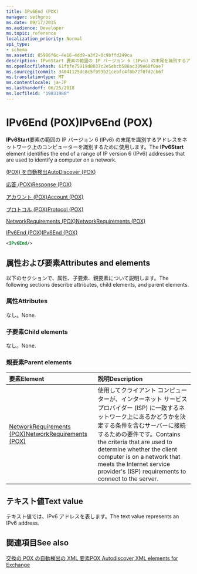 ```yaml
---
title: IPv6End (POX)
manager: sethgros
ms.date: 09/17/2015
ms.audience: Developer
ms.topic: reference
localization_priority: Normal
api_type:
- schema
ms.assetid: 85906f6c-4e16-4dd9-a3f2-0c9bffd249ca
description: IPv6Start 要素の範囲の IP バージョン 6 (IPv6) の末尾を識別するアドレスをネットワーク上のコンピューターを識別するために使用します。
ms.openlocfilehash: 61fbfe75919d8037c2e5ebcb588ac309e60f0ae7
ms.sourcegitcommit: 34041125dc8c5f993b21cebfc4f8b72f0fd2cb6f
ms.translationtype: MT
ms.contentlocale: ja-JP
ms.lasthandoff: 06/25/2018
ms.locfileid: "19831988"
---
```

# <a name="ipv6end-pox"></a><span data-ttu-id="2859c-103">IPv6End (POX)</span><span class="sxs-lookup"><span data-stu-id="2859c-103">IPv6End (POX)</span></span>

<span data-ttu-id="2859c-104">**IPv6Start**要素の範囲の IP バージョン 6 (IPv6) の末尾を識別するアドレスをネットワーク上のコンピューターを識別するために使用します。</span><span class="sxs-lookup"><span data-stu-id="2859c-104">The **IPv6Start** element identifies the end of a range of IP version 6 (IPv6) addresses that are used to identify a computer on a network.</span></span> 
  
[<span data-ttu-id="2859c-105">(POX) を自動検出</span><span class="sxs-lookup"><span data-stu-id="2859c-105">AutoDiscover (POX)</span></span>](autodiscover-pox.md)
  
[<span data-ttu-id="2859c-106">応答 (POX)</span><span class="sxs-lookup"><span data-stu-id="2859c-106">Response (POX)</span></span>](response-pox.md)
  
[<span data-ttu-id="2859c-107">アカウント (POX)</span><span class="sxs-lookup"><span data-stu-id="2859c-107">Account (POX)</span></span>](account-pox.md)
  
[<span data-ttu-id="2859c-108">プロトコル (POX)</span><span class="sxs-lookup"><span data-stu-id="2859c-108">Protocol (POX)</span></span>](protocol-pox.md)
  
[<span data-ttu-id="2859c-109">NetworkRequirements (POX)</span><span class="sxs-lookup"><span data-stu-id="2859c-109">NetworkRequirements (POX)</span></span>](networkrequirements-pox.md)
  
[<span data-ttu-id="2859c-110">IPv6End (POX)</span><span class="sxs-lookup"><span data-stu-id="2859c-110">IPv6End (POX)</span></span>](ipv6end-pox.md)
  
```xml
<IPv6End/>
```

## <a name="attributes-and-elements"></a><span data-ttu-id="2859c-111">属性および要素</span><span class="sxs-lookup"><span data-stu-id="2859c-111">Attributes and elements</span></span>

<span data-ttu-id="2859c-112">以下のセクションで、属性、子要素、親要素について説明します。</span><span class="sxs-lookup"><span data-stu-id="2859c-112">The following sections describe attributes, child elements, and parent elements.</span></span>
  
### <a name="attributes"></a><span data-ttu-id="2859c-113">属性</span><span class="sxs-lookup"><span data-stu-id="2859c-113">Attributes</span></span>

<span data-ttu-id="2859c-114">なし。</span><span class="sxs-lookup"><span data-stu-id="2859c-114">None.</span></span>
  
### <a name="child-elements"></a><span data-ttu-id="2859c-115">子要素</span><span class="sxs-lookup"><span data-stu-id="2859c-115">Child elements</span></span>

<span data-ttu-id="2859c-116">なし。</span><span class="sxs-lookup"><span data-stu-id="2859c-116">None.</span></span>
  
### <a name="parent-elements"></a><span data-ttu-id="2859c-117">親要素</span><span class="sxs-lookup"><span data-stu-id="2859c-117">Parent elements</span></span>

|<span data-ttu-id="2859c-118">**要素**</span><span class="sxs-lookup"><span data-stu-id="2859c-118">**Element**</span></span>|<span data-ttu-id="2859c-119">**説明**</span><span class="sxs-lookup"><span data-stu-id="2859c-119">**Description**</span></span>|
|:-----|:-----|
|[<span data-ttu-id="2859c-120">NetworkRequirements (POX)</span><span class="sxs-lookup"><span data-stu-id="2859c-120">NetworkRequirements (POX)</span></span>](networkrequirements-pox.md) <br/> |<span data-ttu-id="2859c-121">使用してクライアント コンピューターが、インターネット サービス プロバイダー (ISP) に一致するネットワーク上にあるかどうかを決定する条件を含むサーバーに接続するための要件です。</span><span class="sxs-lookup"><span data-stu-id="2859c-121">Contains the criteria that are used to determine whether the client computer is on a network that meets the Internet service provider's (ISP) requirements to connect to the server.</span></span>  <br/> |
   
## <a name="text-value"></a><span data-ttu-id="2859c-122">テキスト値</span><span class="sxs-lookup"><span data-stu-id="2859c-122">Text value</span></span>

<span data-ttu-id="2859c-123">テキスト値では、IPv6 アドレスを表します。</span><span class="sxs-lookup"><span data-stu-id="2859c-123">The text value represents an IPv6 address.</span></span>
  
## <a name="see-also"></a><span data-ttu-id="2859c-124">関連項目</span><span class="sxs-lookup"><span data-stu-id="2859c-124">See also</span></span>



[<span data-ttu-id="2859c-125">交換の POX の自動検出の XML 要素</span><span class="sxs-lookup"><span data-stu-id="2859c-125">POX Autodiscover XML elements for Exchange</span></span>](pox-autodiscover-xml-elements-for-exchange.md)

